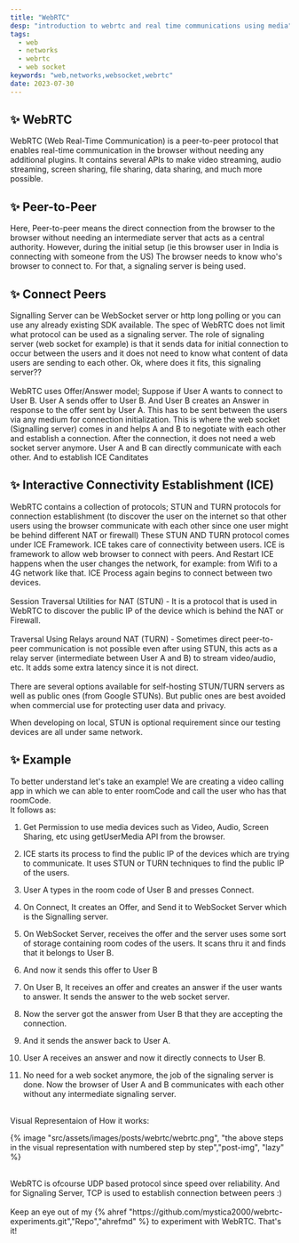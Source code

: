 ```yaml
---
title: "WebRTC"
desp: "introduction to webrtc and real time communications using media"
tags:
  - web
  - networks
  - webrtc
  - web socket
keywords: "web,networks,websocket,webrtc"
date: 2023-07-30
---
```


## ✨ WebRTC
WebRTC (Web Real-Time Communication) is a peer-to-peer protocol that enables real-time communication in the browser without needing any additional plugins. It contains several APIs to make video streaming, audio streaming, screen sharing, file sharing, data sharing, and much more possible.

## ✨ Peer-to-Peer
Here, Peer-to-peer means the direct connection from the browser to the browser without needing an intermediate server that acts as a central authority.
However, during the initial setup (ie this browser user in India is connecting with someone from the US) The browser needs to know who's browser to connect to. For that, a signaling server is being used.

## ✨ Connect Peers
Signalling Server can be WebSocket server or http long polling or you can use any already existing SDK available. The spec of WebRTC does not limit what protocol can be used as a signaling server.
The role of signaling server (web socket for example) is that it sends data for initial connection to occur between the users and it does not need to know what content of data users are sending to each other. Ok, where does it fits, this signaling server??
<br><br>
WebRTC uses Offer/Answer model; Suppose if User A wants to connect to User B. User A sends offer to User B. And User B creates an Answer in response to the offer sent by User A. This has to be sent between the users via any medium for connection initialization. This is where the web socket (Signalling server) comes in and helps A and B to negotiate with each other and establish a connection.
After the connection, it does not need a web socket server anymore. User A and B can directly communicate with each other. And to establish ICE Canditates

## ✨ Interactive Connectivity Establishment (ICE)
WebRTC contains a collection of protocols; STUN and TURN protocols for connection establishment (to discover the user on the internet so that other users using the browser communicate with each other since one user might be behind different NAT or firewall)
These STUN AND TURN protocol comes under ICE Framework. ICE takes care of connectivity between users. ICE is framework to allow web browser to connect with peers. And Restart ICE happens when the user changes the network, for example: from Wifi to a 4G network like that. ICE Process again begins to connect between two devices.
<br>
<br>
Session Traversal Utilities for NAT (STUN) - It is a protocol that is used in WebRTC to discover the public IP of the device which is behind the NAT or Firewall.
<br>
<br>
Traversal Using Relays around NAT (TURN) - Sometimes direct peer-to-peer communication is not possible even after using STUN, this acts as a relay server (intermediate between User A and B) to stream video/audio, etc. It adds some extra latency since it is not direct.
<br>
<br>
There are several options available for self-hosting STUN/TURN servers as well as public ones (from Google STUNs).  But public ones are best avoided when commercial use for protecting user data and privacy.

When developing on local, STUN is optional requirement since our testing devices are all under same network.

## ✨ Example
To better understand let's take an example! We are creating a video calling app in which we can able to enter roomCode and call the user who has that roomCode.
<br>
It follows as:
<br>

  1. Get Permission to use media devices such as Video, Audio, Screen Sharing, etc using getUserMedia API from the browser.

  2. ICE starts its process to find the public IP of the devices which are trying to communicate. It uses STUN or TURN techniques to find the public IP of the users.
  3. User A types in the room code of User B and presses Connect.
  4. On Connect, It creates an Offer, and Send it to WebSocket Server which is the Signalling server.
  5. On WebSocket Server, receives the offer and the server uses some sort of storage containing room codes of the users. It scans thru it and finds that it belongs to User B.
  6. And now it sends this offer to User B
  7. On User B, It receives an offer and creates an answer if the user wants to answer. It sends the answer to the web socket server.
  8. Now the server got the answer from User B that they are accepting the connection.
  9. And it sends the answer back to User A.
 10. User A receives an answer and now it directly connects to User B.
 11. No need for a web socket anymore, the job of the signaling server is done. Now the browser of User A and B communicates with each other without any intermediate signaling server.

<br>
Visual Representaion of How it works:


{% image "src/assets/images/posts/webrtc/webrtc.png", "the above steps in the visual representation with numbered step by step","post-img", "lazy" %}

<br>
WebRTC is ofcourse UDP based protocol since speed over reliability. And for Signaling Server, TCP is used to establish connection between peers :)
<br>
<br>
Keep an eye out of my {% ahref "https://github.com/mystica2000/webrtc-experiments.git","Repo","ahrefmd" %} to experiment with WebRTC. That's it!
<br>
<br>